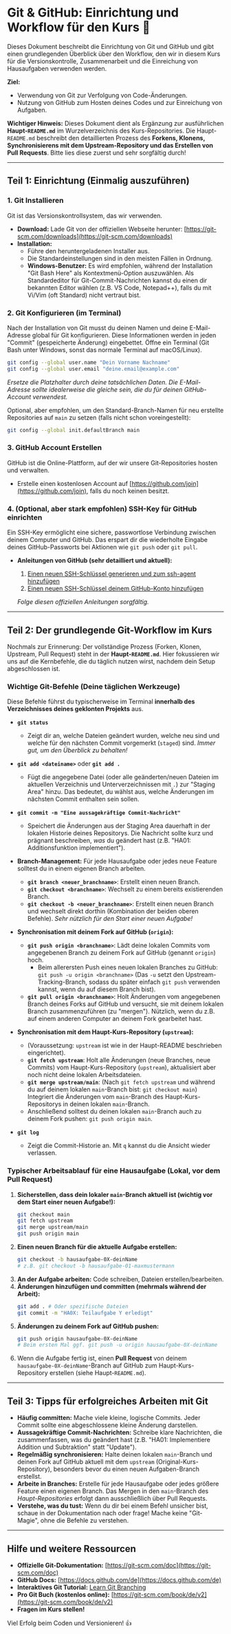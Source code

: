 # Git & GitHub: Einrichtung und Workflow für den Kurs 🐙

Dieses Dokument beschreibt die Einrichtung von Git und GitHub und gibt einen grundlegenden Überblick über den Workflow, den wir in diesem Kurs für die Versionskontrolle, Zusammenarbeit und die Einreichung von Hausaufgaben verwenden werden.

**Ziel:**
* Verwendung von Git zur Verfolgung von Code-Änderungen.
* Nutzung von GitHub zum Hosten deines Codes und zur Einreichung von Aufgaben.

**Wichtiger Hinweis:** Dieses Dokument dient als Ergänzung zur ausführlichen **Haupt-`README.md`** im Wurzelverzeichnis des Kurs-Repositories. Die Haupt-`README.md` beschreibt den detaillierten Prozess des **Forkens, Klonens, Synchronisierens mit dem Upstream-Repository und das Erstellen von Pull Requests**. Bitte lies diese zuerst und sehr sorgfältig durch!

---
## Teil 1: Einrichtung (Einmalig auszuführen)

### 1. Git Installieren
Git ist das Versionskontrollsystem, das wir verwenden.
* **Download:** Lade Git von der offiziellen Webseite herunter: [https://git-scm.com/downloads](https://git-scm.com/downloads)
* **Installation:**
    * Führe den heruntergeladenen Installer aus.
    * Die Standardeinstellungen sind in den meisten Fällen in Ordnung.
    * **Windows-Benutzer:** Es wird empfohlen, während der Installation "Git Bash Here" als Kontextmenü-Option auszuwählen. Als Standardeditor für Git-Commit-Nachrichten kannst du einen dir bekannten Editor wählen (z.B. VS Code, Notepad++), falls du mit Vi/Vim (oft Standard) nicht vertraut bist.

### 2. Git Konfigurieren (im Terminal)
Nach der Installation von Git musst du deinen Namen und deine E-Mail-Adresse global für Git konfigurieren. Diese Informationen werden in jeden "Commit" (gespeicherte Änderung) eingebettet.
Öffne ein Terminal (Git Bash unter Windows, sonst das normale Terminal auf macOS/Linux).

```bash
git config --global user.name "Dein Vorname Nachname"
git config --global user.email "deine.email@example.com"
```
*Ersetze die Platzhalter durch deine tatsächlichen Daten. Die E-Mail-Adresse sollte idealerweise die gleiche sein, die du für deinen GitHub-Account verwendest.*

Optional, aber empfohlen, um den Standard-Branch-Namen für neu erstellte Repositories auf `main` zu setzen (falls nicht schon voreingestellt):
```bash
git config --global init.defaultBranch main
```

### 3. GitHub Account Erstellen
GitHub ist die Online-Plattform, auf der wir unsere Git-Repositories hosten und verwalten.
* Erstelle einen kostenlosen Account auf [https://github.com/join](https://github.com/join), falls du noch keinen besitzt.

### 4. (Optional, aber stark empfohlen) SSH-Key für GitHub einrichten
Ein SSH-Key ermöglicht eine sichere, passwortlose Verbindung zwischen deinem Computer und GitHub. Das erspart dir die wiederholte Eingabe deines GitHub-Passworts bei Aktionen wie `git push` oder `git pull`.
* **Anleitungen von GitHub (sehr detailliert und aktuell):**
    1.  [Einen neuen SSH-Schlüssel generieren und zum ssh-agent hinzufügen](https://docs.github.com/de/authentication/connecting-to-github-with-ssh/generating-a-new-ssh-key-and-adding-it-to-the-ssh-agent)
    2.  [Einen neuen SSH-Schlüssel deinem GitHub-Konto hinzufügen](https://docs.github.com/de/authentication/connecting-to-github-with-ssh/adding-a-new-ssh-key-to-your-github-account)

    *Folge diesen offiziellen Anleitungen sorgfältig.*

---
## Teil 2: Der grundlegende Git-Workflow im Kurs

Nochmals zur Erinnerung: Der vollständige Prozess (Forken, Klonen, Upstream, Pull Request) steht in der **Haupt-`README.md`**. Hier fokussieren wir uns auf die Kernbefehle, die du täglich nutzen wirst, nachdem dein Setup abgeschlossen ist.

### Wichtige Git-Befehle (Deine täglichen Werkzeuge)

Diese Befehle führst du typischerweise im Terminal **innerhalb des Verzeichnisses deines geklonten Projekts** aus.

* **`git status`**
    * Zeigt dir an, welche Dateien geändert wurden, welche neu sind und welche für den nächsten Commit vorgemerkt (`staged`) sind. *Immer gut, um den Überblick zu behalten!*

* **`git add <dateiname>`** oder **`git add .`**
    * Fügt die angegebene Datei (oder alle geänderten/neuen Dateien im aktuellen Verzeichnis und Unterverzeichnissen mit `.`) zur "Staging Area" hinzu. Das bedeutet, du wählst aus, welche Änderungen im nächsten Commit enthalten sein sollen.

* **`git commit -m "Eine aussagekräftige Commit-Nachricht"`**
    * Speichert die Änderungen aus der Staging Area dauerhaft in der lokalen Historie deines Repositorys. Die Nachricht sollte kurz und prägnant beschreiben, *was* du geändert hast (z.B. "HA01: Additionsfunktion implementiert").

* **Branch-Management:** Für jede Hausaufgabe oder jedes neue Feature solltest du in einem eigenen Branch arbeiten.
    * **`git branch <neuer_branchname>`**: Erstellt einen neuen Branch.
    * **`git checkout <branchname>`**: Wechselt zu einem bereits existierenden Branch.
    * **`git checkout -b <neuer_branchname>`**: Erstellt einen neuen Branch und wechselt direkt dorthin (Kombination der beiden oberen Befehle). *Sehr nützlich für den Start einer neuen Aufgabe!*

* **Synchronisation mit deinem Fork auf GitHub (`origin`):**
    * **`git push origin <branchname>`**: Lädt deine lokalen Commits vom angegebenen Branch zu deinem Fork auf GitHub (genannt `origin`) hoch.
        * Beim allerersten Push eines neuen lokalen Branches zu GitHub: `git push -u origin <branchname>` (Das `-u` setzt den Upstream-Tracking-Branch, sodass du später einfach `git push` verwenden kannst, wenn du auf diesem Branch bist).
    * **`git pull origin <branchname>`**: Holt Änderungen vom angegebenen Branch deines Forks auf GitHub und versucht, sie mit deinem lokalen Branch zusammenzuführen (zu "mergen"). Nützlich, wenn du z.B. auf einem anderen Computer an deinem Fork gearbeitet hast.

* **Synchronisation mit dem Haupt-Kurs-Repository (`upstream`):**
    * (Voraussetzung: `upstream` ist wie in der Haupt-README beschrieben eingerichtet).
    * **`git fetch upstream`**: Holt alle Änderungen (neue Branches, neue Commits) vom Haupt-Kurs-Repository (`upstream`), aktualisiert aber noch nicht deine lokalen Arbeitsdateien.
    * **`git merge upstream/main`**: (Nach `git fetch upstream` und während du auf deinem lokalen `main`-Branch bist: `git checkout main`) Integriert die Änderungen vom `main`-Branch des Haupt-Kurs-Repositorys in deinen lokalen `main`-Branch.
    * Anschließend solltest du deinen lokalen `main`-Branch auch zu deinem Fork pushen: `git push origin main`.

* **`git log`**
    * Zeigt die Commit-Historie an. Mit `q` kannst du die Ansicht wieder verlassen.

### Typischer Arbeitsablauf für eine Hausaufgabe (Lokal, vor dem Pull Request)

1.  **Sicherstellen, dass dein lokaler `main`-Branch aktuell ist (wichtig vor dem Start einer neuen Aufgabe!):**
    ```bash
    git checkout main
    git fetch upstream
    git merge upstream/main
    git push origin main
    ```
2.  **Einen neuen Branch für die aktuelle Aufgabe erstellen:**
    ```bash
    git checkout -b hausaufgabe-0X-deinName
    # z.B. git checkout -b hausaufgabe-01-maxmustermann
    ```
3.  **An der Aufgabe arbeiten:** Code schreiben, Dateien erstellen/bearbeiten.
4.  **Änderungen hinzufügen und committen (mehrmals während der Arbeit):**
    ```bash
    git add . # Oder spezifische Dateien
    git commit -m "HA0X: Teilaufgabe Y erledigt"
    ```
5.  **Änderungen zu deinem Fork auf GitHub pushen:**
    ```bash
    git push origin hausaufgabe-0X-deinName
    # Beim ersten Mal ggf. git push -u origin hausaufgabe-0X-deinName
    ```
6.  Wenn die Aufgabe fertig ist, einen **Pull Request** von deinem `hausaufgabe-0X-deinName`-Branch auf GitHub zum Haupt-Kurs-Repository erstellen (siehe Haupt-`README.md`).

---
## Teil 3: Tipps für erfolgreiches Arbeiten mit Git

* **Häufig committen:** Mache viele kleine, logische Commits. Jeder Commit sollte eine abgeschlossene kleine Änderung darstellen.
* **Aussagekräftige Commit-Nachrichten:** Schreibe klare Nachrichten, die zusammenfassen, was du geändert hast (z.B. "HA01: Implementiere Addition und Subtraktion" statt "Update").
* **Regelmäßig synchronisieren:** Halte deinen lokalen `main`-Branch und deinen Fork auf GitHub aktuell mit dem `upstream` (Original-Kurs-Repository), besonders bevor du einen neuen Aufgaben-Branch erstellst.
* **Arbeite in Branches:** Erstelle für jede Hausaufgabe oder jedes größere Feature einen eigenen Branch. Das Mergen in den `main`-Branch des *Haupt-Repositories* erfolgt dann ausschließlich über Pull Requests.
* **Verstehe, was du tust:** Wenn du dir bei einem Befehl unsicher bist, schaue in der Dokumentation nach oder frage! Mache keine "Git-Magie", ohne die Befehle zu verstehen.

---
## Hilfe und weitere Ressourcen

* **Offizielle Git-Dokumentation:** [https://git-scm.com/doc](https://git-scm.com/doc)
* **GitHub Docs:** [https://docs.github.com/de](https://docs.github.com/de)
* **Interaktives Git Tutorial:** [Learn Git Branching](https://learngitbranching.js.org/?locale=de_DE)
* **Pro Git Buch (kostenlos online):** [https://git-scm.com/book/de/v2](https://git-scm.com/book/de/v2)
* **Fragen im Kurs stellen!**

Viel Erfolg beim Coden und Versionieren! 👍